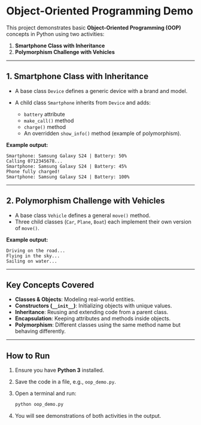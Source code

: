 # Object-Oriented Programming Demo

This project demonstrates basic **Object-Oriented Programming (OOP)** concepts in Python using two activities:

1. **Smartphone Class with Inheritance**
2. **Polymorphism Challenge with Vehicles**

---

## 1. Smartphone Class with Inheritance

* A base class `Device` defines a generic device with a brand and model.
* A child class `Smartphone` inherits from `Device` and adds:

  * `battery` attribute
  * `make_call()` method
  * `charge()` method
  * An overridden `show_info()` method (example of polymorphism).

**Example output:**

```
Smartphone: Samsung Galaxy S24 | Battery: 50%
Calling 0712345678...
Smartphone: Samsung Galaxy S24 | Battery: 45%
Phone fully charged!
Smartphone: Samsung Galaxy S24 | Battery: 100%
```

---

## 2. Polymorphism Challenge with Vehicles

* A base class `Vehicle` defines a general `move()` method.
* Three child classes (`Car`, `Plane`, `Boat`) each implement their own version of `move()`.

**Example output:**

```
Driving on the road...
Flying in the sky...
Sailing on water...
```

---

## Key Concepts Covered

* **Classes & Objects**: Modeling real-world entities.
* **Constructors (`__init__`)**: Initializing objects with unique values.
* **Inheritance**: Reusing and extending code from a parent class.
* **Encapsulation**: Keeping attributes and methods inside objects.
* **Polymorphism**: Different classes using the same method name but behaving differently.

---

## How to Run

1. Ensure you have **Python 3** installed.
2. Save the code in a file, e.g., `oop_demo.py`.
3. Open a terminal and run:

   ```bash
   python oop_demo.py
   ```
4. You will see demonstrations of both activities in the output.


